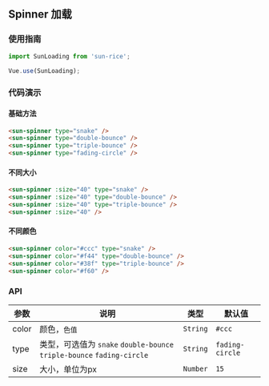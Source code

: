 ## Spinner 加载

### 使用指南
``` javascript
import SunLoading from 'sun-rice';

Vue.use(SunLoading);
```

### 代码演示

#### 基础方法

```html
<sun-spinner type="snake" />
<sun-spinner type="double-bounce" />
<sun-spinner type="triple-bounce" />
<sun-spinner type="fading-circle" />
```

#### 不同大小

```html
<sun-spinner :size="40" type="snake" />
<sun-spinner :size="40" type="double-bounce" />
<sun-spinner :size="40" type="triple-bounce" />
<sun-spinner :size="40" />
```

#### 不同颜色

```html
<sun-spinner color="#ccc" type="snake" />
<sun-spinner color="#f44" type="double-bounce" />
<sun-spinner color="#38f" type="triple-bounce" />
<sun-spinner color="#f60" />
```

### API

| 参数 | 说明 | 类型 | 默认值 |
|-----------|-----------|-----------|-------------|
| color | 颜色，`色值` | `String` | `#ccc` |
| type | 类型，可选值为 `snake` `double-bounce` `triple-bounce` `fading-circle` | `String` | `fading-circle` |
| size | 大小，单位为px | `Number` | `15` |
